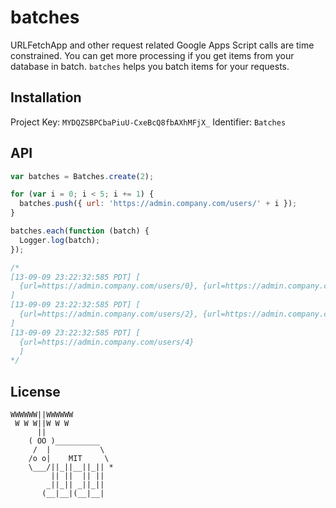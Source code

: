 # batches

URLFetchApp and other request related Google Apps Script calls are time constrained. You can get more processing if you get items from your database in batch. `batches` helps you batch items for your requests.

## Installation

Project Key: `MYDQZSBPCbaPiuU-CxeBcQ8fbAXhMFjX_`
Identifier: `Batches`

## API

```js
var batches = Batches.create(2);

for (var i = 0; i < 5; i += 1) {
  batches.push({ url: 'https://admin.company.com/users/' + i });
}

batches.each(function (batch) {
  Logger.log(batch);
});

/*
[13-09-09 23:22:32:585 PDT] [
  {url=https://admin.company.com/users/0}, {url=https://admin.company.com/users/1}
]
[13-09-09 23:22:32:585 PDT] [
  {url=https://admin.company.com/users/2}, {url=https://admin.company.com/users/3}
]
[13-09-09 23:22:32:585 PDT] [
  {url=https://admin.company.com/users/4}
  ]
*/
```




## License

```
WWWWWW||WWWWWW
 W W W||W W W
      ||
    ( OO )__________
     /  |           \
    /o o|    MIT     \
    \___/||_||__||_|| *
         || ||  || ||
        _||_|| _||_||
       (__|__|(__|__|
```

